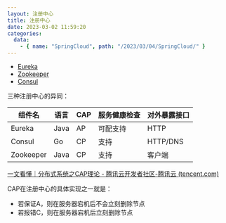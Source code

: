 ```yaml
---
layout: 注册中心
title: 注册中心
date: 2023-03-02 11:59:20
categories:
  data:
    - { name: "SpringCloud", path: "/2023/03/04/SpringCloud/" }
---
```


- [Eureka](/SpringCloud/registry/eureka)
- [Zookeeper](/SpringCloud/zookeeper)
- [Consul](/SpringCloud/registry/consul)

三种注册中心的异同：

| 组件名    | 语言 | CAP  | 服务健康检查 | 对外暴露接口 |
| --------- | ---- | ---- | ------------ | ------------ |
| Eureka    | Java | AP   | 可配支持     | HTTP         |
| Consul    | Go   | CP   | 支持         | HTTP/DNS     |
| Zookeeper | Java | CP   | 支持         | 客户端       |

[一文看懂｜分布式系统之CAP理论 - 腾讯云开发者社区-腾讯云 (tencent.com)](https://cloud.tencent.com/developer/article/1860632)

CAP在注册中心的具体实现之一就是：

- 若保证A，则在服务器宕机后不会立刻删除节点
- 若报错C，则在服务器宕机后立刻删除节点
